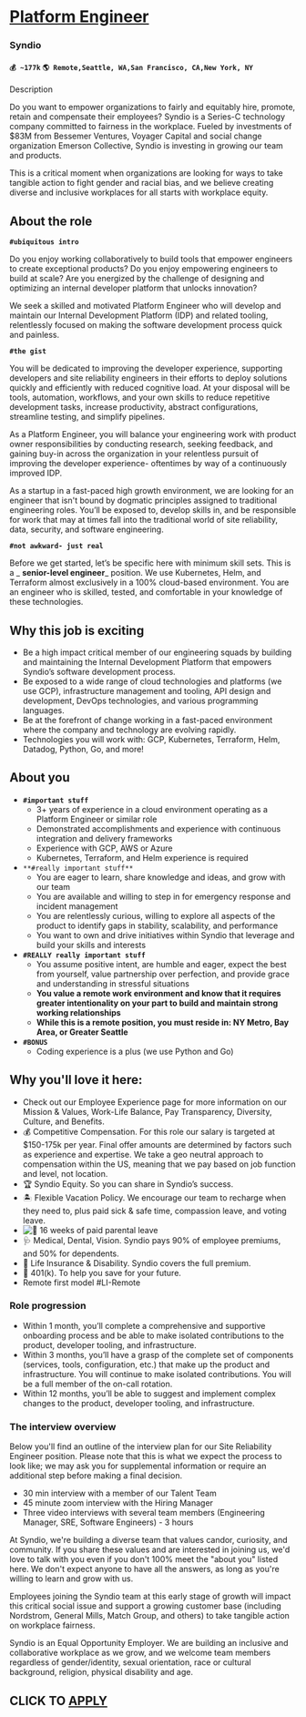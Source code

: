 # [Platform Engineer](https://www.remotewlb.com/apply/platform-engineer-73973)  
### Syndio  
#### `💰 ~177k` `🌎 Remote,Seattle, WA,San Francisco, CA,New York, NY`  

Description

Do you want to empower organizations to fairly and equitably hire, promote, retain and compensate their employees? Syndio is a Series-C technology company committed to fairness in the workplace. Fueled by investments of $83M from Bessemer Ventures, Voyager Capital and social change organization Emerson Collective, Syndio is investing in growing our team and products.

This is a critical moment when organizations are looking for ways to take tangible action to fight gender and racial bias, and we believe creating diverse and inclusive workplaces for all starts with workplace equity.

##  **About the role**

**`#ubiquitous intro`**

Do you enjoy working collaboratively to build tools that empower engineers to create exceptional products? Do you enjoy empowering engineers to build at scale? Are you energized by the challenge of designing and optimizing an internal developer platform that unlocks innovation?

We seek a skilled and motivated Platform Engineer who will develop and maintain our Internal Development Platform (IDP) and related tooling, relentlessly focused on making the software development process quick and painless.

**`#the gist`**

You will be dedicated to improving the developer experience, supporting developers and site reliability engineers in their efforts to deploy solutions quickly and efficiently with reduced cognitive load. At your disposal will be tools, automation, workflows, and your own skills to reduce repetitive development tasks, increase productivity, abstract configurations, streamline testing, and simplify pipelines.

As a Platform Engineer, you will balance your engineering work with product owner responsibilities by conducting research, seeking feedback, and gaining buy-in across the organization in your relentless pursuit of improving the developer experience- oftentimes by way of a continuously improved IDP.

As a startup in a fast-paced high growth environment, we are looking for an engineer that isn't bound by dogmatic principles assigned to traditional engineering roles. You’ll be exposed to, develop skills in, and be responsible for work that may at times fall into the traditional world of site reliability, data, security, and software engineering.

**`#not awkward- just real`**  

Before we get started, let’s be specific here with minimum skill sets. This is a _ **senior-level engineer**_ position. We use Kubernetes, Helm, and Terraform almost exclusively in a 100% cloud-based environment. You are an engineer who is skilled, tested, and comfortable in your knowledge of these technologies.

## **Why this job is exciting**

  * Be a high impact critical member of our engineering squads by building and maintaining the Internal Development Platform that empowers Syndio’s software development process.
  * Be exposed to a wide range of cloud technologies and platforms (we use GCP), infrastructure management and tooling, API design and development, DevOps technologies, and various programming languages.
  * Be at the forefront of change working in a fast-paced environment where the company and technology are evolving rapidly.
  * Technologies you will work with: GCP, Kubernetes, Terraform, Helm, Datadog, Python, Go, and more!

## **About you**

  * **`#important stuff`**
    * 3+ years of experience in a cloud environment operating as a Platform Engineer or similar role
    * Demonstrated accomplishments and experience with continuous integration and delivery frameworks
    * Experience with GCP, AWS or Azure 
    * Kubernetes, Terraform, and Helm experience is required
  * `**#really important stuff**`
    * You are eager to learn, share knowledge and ideas, and grow with our team
    * You are available and willing to step in for emergency response and incident management
    * You are relentlessly curious, willing to explore all aspects of the product to identify gaps in stability, scalability, and performance
    * You want to own and drive initiatives within Syndio that leverage and build your skills and interests
  * **`#REALLY really important stuff`**
    * You assume positive intent, are humble and eager, expect the best from yourself, value partnership over perfection, and provide grace and understanding in stressful situations
    * **You value a remote work environment and know that it requires greater intentionality on your part to build and maintain strong working relationships**
    * **While this is a remote position, you must reside in: NY Metro, Bay Area, or Greater Seattle**
  * **`#BONUS`**
    * Coding experience is a plus (we use Python and Go)

## **Why you'll love it here:**

  * Check out our Employee Experience page for more information on our Mission & Values, Work-Life Balance, Pay Transparency, Diversity, Culture, and Benefits. 
  * 💰 Competitive Compensation. For this role our salary is targeted at $150-175k per year. Final offer amounts are determined by factors such as experience and expertise. We take a geo neutral approach to compensation within the US, meaning that we pay based on job function and level, not location. 
  * 🏆 Syndio Equity. So you can share in Syndio’s success.
  * 🏝 Flexible Vacation Policy. We encourage our team to recharge when they need to, plus paid sick & safe time, compassion leave, and voting leave. 
  * ![:hatching_chick:](https://a.slack-edge.com/production-standard-emoji-assets/13.0/apple-medium/1f423@2x.png) 16 weeks of paid parental leave
  * 🩺 Medical, Dental, Vision. Syndio pays 90% of employee premiums, and 50% for dependents.
  * 🏥 Life Insurance & Disability. Syndio covers the full premium.
  * 🏦 401(k). To help you save for your future.
  * Remote first model #LI-Remote 

### **Role progression**

  * Within 1 month, you’ll complete a comprehensive and supportive onboarding process and be able to make isolated contributions to the product, developer tooling, and infrastructure.
  * Within 3 months, you’ll have a grasp of the complete set of components (services, tools, configuration, etc.) that make up the product and infrastructure. You will continue to make isolated contributions. You will be a full member of the on-call rotation.
  * Within 12 months, you’ll be able to suggest and implement complex changes to the product, developer tooling, and infrastructure.

### **The interview overview**

Below you'll find an outline of the interview plan for our Site Reliability Engineer position. Please note that this is what we expect the process to look like; we may ask you for supplemental information or require an additional step before making a final decision.

  * 30 min interview with a member of our Talent Team
  * 45 minute zoom interview with the Hiring Manager
  * Three video interviews with several team members (Engineering Manager, SRE, Software Engineers) - 3 hours

At Syndio, we're building a diverse team that values candor, curiosity, and community. If you share these values and are interested in joining us, we'd love to talk with you even if you don't 100% meet the "about you" listed here. We don't expect anyone to have all the answers, as long as you're willing to learn and grow with us.

Employees joining the Syndio team at this early stage of growth will impact this critical social issue and support a growing customer base (including Nordstrom, General Mills, Match Group, and others) to take tangible action on workplace fairness.

Syndio is an Equal Opportunity Employer. We are building an inclusive and collaborative workplace as we grow, and we welcome team members regardless of gender/identity, sexual orientation, race or cultural background, religion, physical disability and age.

  
## CLICK TO [APPLY](https://www.remotewlb.com/apply/platform-engineer-73973)

